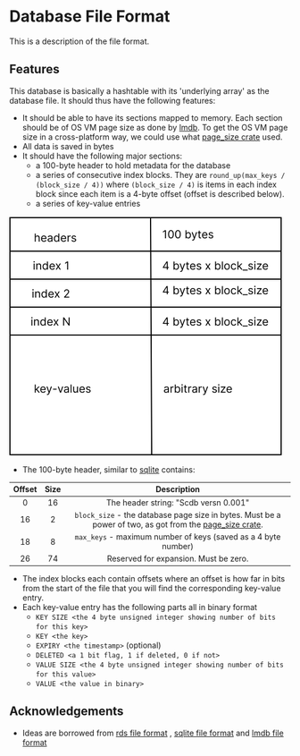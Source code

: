 # Database File Format

This is a description of the file format.

## Features

This database is basically a hashtable with its 'underlying array' as the database file. It should thus have the
following features:

- It should be able to have its sections mapped to memory. Each section should be of OS VM page size as done
  by [lmdb](https://lmdb.readthedocs.io/en/release/#storage-efficiency-limits). To get the OS VM page size in a
  cross-platform way, we could use what [page_size crate](https://docs.rs/page_size/latest/page_size/) used.
- All data is saved in bytes
- It should have the following major sections:
  - a 100-byte header to hold metadata for the database
  - a series of consecutive index blocks. They are `round_up(max_keys / (block_size / 4))` where `(block_size / 4)` is
    items in each index block since each item is a 4-byte offset (offset is described below).
  - a series of key-value entries

![overview of database file](./overview_of_db_file.svg)

- The 100-byte header, similar to [sqlite](https://www.sqlite.org/fileformat.html#the_database_header) contains:

| Offset | Size |                                                                       Description                                                                       |
|:------:|:----:|:-------------------------------------------------------------------------------------------------------------------------------------------------------:|
| 0      |  16  | The header string: "Scdb versn 0.001"                                                                                                                   |
| 16     |  2   | `block_size` - the database page size in bytes. Must be a power of two, as got from the [page_size crate](https://docs.rs/page_size/latest/page_size/). |
| 18     |  8   | `max_keys` - maximum number of keys (saved as a 4 byte number)                                                                                          |
| 26     |  74  | Reserved for expansion. Must be zero.                                                                                                                   |

- The index blocks each contain offsets where an offset is how far in bits from the start of the file that you will find
  the corresponding key-value entry.
- Each key-value entry has the following parts all in binary format
  - `KEY SIZE <the 4 byte unsigned integer showing number of bits for this key>`
  - `KEY <the key>`
  - `EXPIRY <the timestamp>` (optional)
  - `DELETED <a 1 bit flag, 1 if deleted, 0 if not>`
  - `VALUE SIZE <the 4 byte unsigned integer showing number of bits for this value>`
  - `VALUE <the value in binary>`

## Acknowledgements

- Ideas are borrowed from [rds file format](https://rdb.fnordig.de/file_format.html)
  , [sqlite file format](https://www.sqlite.org/fileformat.html)
  and [lmdb file format](https://blog.separateconcerns.com/2016-04-03-lmdb-format.html)